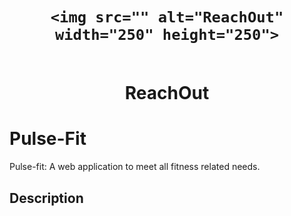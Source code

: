 <h1 align="center">

    <img src="" alt="ReachOut" width="250" height="250">

  <br>
  ReachOut
</h1>


# Pulse-Fit

Pulse-fit: A web application to meet all fitness related needs.

        


## Description
